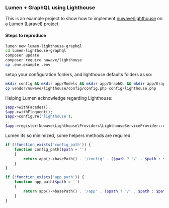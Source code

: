 ### Lumen + GraphQL using Lighthouse

This is an example project to show how to implement [nuwave/lighthouse](https://github.com/nuwave/lighthouse) on a Lumen (Laravel) project.

#### Steps to reproduce

```bash
lumen new lumen-lighthouse-graphql
cd lumen-lighthouse-graphql
composer update
composer require nuwave/lighthouse
cp .env.example .env
```

setup your configuration folders, and lighthouse defaults folders as so:

```bash
mkdir config && mkdir app/Models && mkdir app/GraphQL && mkdir app/GraphQL/Mutations && mkdir app/GraphQL/Queries && mkdir app/GraphQL/Scalars && mkdir app/GraphQL/Directives
cp vendor/nuwave/lighthouse/config/config.php config/lighthouse.php
```

Helping Lumen acknowledge regarding Lighthouse:

```php
$app->withFacades();
$app->withEloquent();
$app->configure('lighthouse');
...
$app->register(Nuwave\Lighthouse\Providers\LighthouseServiceProvider::class);
```

Lumen its so minimized, some helpers methods are required:

```php
if (!function_exists('config_path')) {
    function config_path($path = '')
    {
        return app()->basePath() . '/config' . ($path ? '/' . $path : $path);
    }
}
```

```php
if (!function_exists('app_path')) {
    function app_path($path = '')
    {
        return app()->basePath() . '/app' . ($path ? '/' . $path : $path);
    }
}
```

